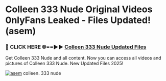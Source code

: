 # Colleen 333 Nude Original Videos 0nlyFans Leaked - Files Updated! (asem)

<h3>🔴 CLICK HERE 🌐==►► <a href="https://tinyurl.com/5h6xmrr3" rel="nofollow">Colleen 333 Nude Updated Files</a></h3>

Get Colleen 333 Nude and all content. Now you can access all videos and pictures of Colleen 333 Nude. New Updated Files 2025!

[![asem](https://i.imgur.com/KVD873Z.gif)](https://tinyurl.com/5h6xmrr3)
colleen. 333 nude